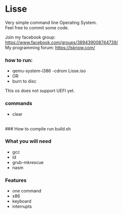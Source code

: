 # Lisse


Very simple command line Operating System.
<br>
Feel free to commit some code.

Join my facebook group: https://www.facebook.com/groups/389439008744739/
<br/>
My programming forum: https://lsknow.com/

### how to run:
 - qemu-system-i386 -cdrom Lisse.iso
 - OR
 - burn to disc

This os does not support UEFI yet.
<br>
### commands
 - clear
<br>
### How to compile
run build.sh
<br>

### What you will need
 - gcc
 - ld
 - grub-mkrescue
 - nasm
### Features
 - one command
 - x86 
 - keyboard
 - interrupts

